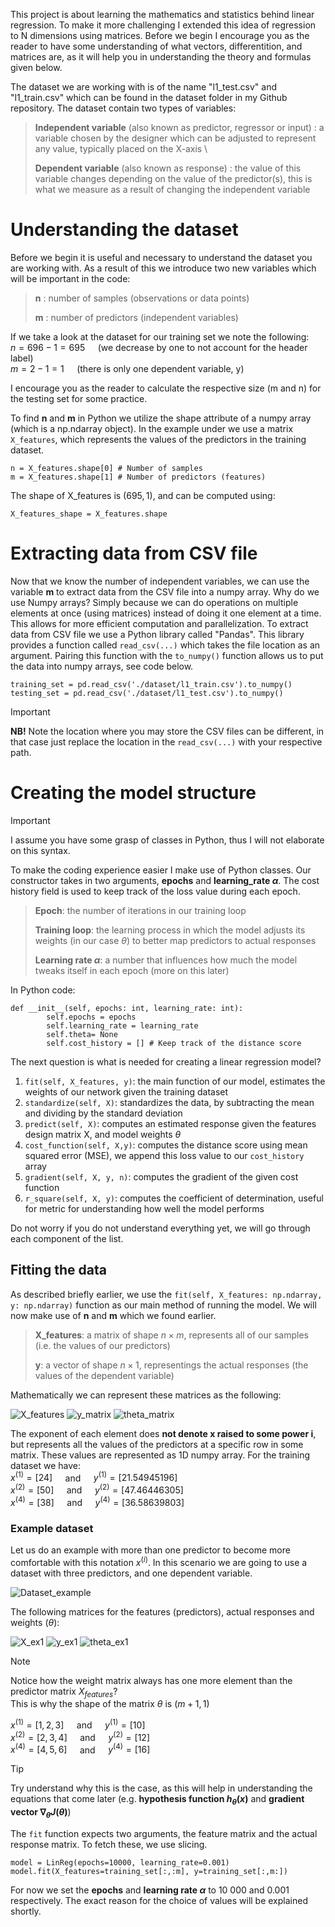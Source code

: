 This project is about learning the mathematics and statistics behind linear regression. To make it more challenging I extended this idea of regression to N dimensions using matrices. Before we begin I encourage you as the reader to have some understanding of what vectors, differentition, and matrices are, as it will help you in understanding the theory and formulas given below.

The dataset we are working with is of the name "l1_test.csv" and "l1_train.csv" which can be found in the dataset folder in my Github repository. The dataset contain two types of variables: 

>**Independent variable** (also known as predictor, regressor or input) : a variable chosen by the designer which can be adjusted to represent any value, typically placed on the X-axis \
>
>**Dependent variable** (also known as response) : the value of this variable changes depending on the value of the predictor(s), this is what we measure as a result of changing the independent variable

# Understanding the dataset
Before we begin it is useful and necessary to understand the dataset you are working with. As a result of this we introduce two new variables which will be important in the code:

>
>**n** : number of samples (observations or data points)
>
>**m** : number of predictors (independent variables)

If we take a look at the dataset for our training set we note the following: \
$n =  696 - 1 = 695 \quad$ (we decrease by one to not account for the header label) \
$m = 2 - 1 = 1 \quad$ (there is only one dependent variable, y) 

I encourage you as the reader to calculate the respective size (m and n) for the testing set for some practice.

To find **n** and **m** in Python we utilize the shape attribute of a numpy array (which is a np.ndarray object). In the example under we use a matrix `X_features`, which represents the values of the predictors in the training dataset. 
```
n = X_features.shape[0] # Number of samples
m = X_features.shape[1] # Number of predictors (features)
```
The shape of X_features is $(695, 1)$, and can be computed using:
```
X_features_shape = X_features.shape
```


# Extracting data from CSV file
Now that we know the number of independent variables, we can use the variable **m** to extract data from the CSV file into a numpy array. 
Why do we use Numpy arrays? Simply because we can do operations on multiple elements at once (using matrices) instead of doing it one element at a time. This allows for more efficient computation and parallelization. 
To extract data from CSV file we use a Python library called "Pandas". This library provides a function called `read_csv(...)` which takes the file location as an argument. 
Pairing this function with the `to_numpy()` function allows us to put the data into numpy arrays, see code below.

```
training_set = pd.read_csv('./dataset/l1_train.csv').to_numpy()
testing_set = pd.read_csv('./dataset/l1_test.csv').to_numpy()
```
> [!IMPORTANT]
> **NB!** Note the location where you may store the CSV files can be different, in that case just replace the location in the `read_csv(...)` with your respective path.

# Creating the model structure
> [!IMPORTANT]
> I assume you have some grasp of classes in Python, thus I will not elaborate on this syntax.

To make the coding experience easier I make use of Python classes. Our constructor takes in two arguments, **epochs** and **learning_rate $\alpha$**. The cost history field is used to keep track of the loss value during each epoch.

> **Epoch**: the number of iterations in our training loop 
> 
> **Training loop**: the learning process in which the model adjusts its weights (in our case $\theta$) to better map predictors to actual responses 
>
> **Learning rate $\alpha$**: a number that influences how much the model tweaks itself in each epoch (more on this later)

In Python code:
```
def __init__(self, epochs: int, learning_rate: int):
        self.epochs = epochs
        self.learning_rate = learning_rate
        self.theta= None
        self.cost_history = [] # Keep track of the distance score
```

The next question is what is needed for creating a linear regression model? 
1. `fit(self, X_features, y)`: the main function of our model, estimates the weights of our network given the training dataset 
2. `standardize(self, X)`: standardizes the data, by subtracting the mean and dividing by the standard deviation 
3. `predict(self, X)`: computes an estimated response given the features design matrix X, and model weights $\theta$ 
4. `cost_function(self, X,y)`: computes the distance score using mean squared error (MSE), we append this loss value to our `cost_history` array 
5. `gradient(self, X, y, n)`: computes the gradient of the given cost function 
6. `r_square(self, X, y)`: computes the coefficient of determination, useful for metric for understanding how well the model performs 

Do not worry if you do not understand everything yet, we will go through each component of the list. 

## Fitting the data
As described briefly earlier, we use the `fit(self, X_features: np.ndarray, y: np.ndarray)` function as our main method of running the model. We will now make use of **n** and **m** which we found earlier.
> **X_features**: a matrix of shape $n \times m$, represents all of our samples (i.e. the values of our predictors)
> 
> **y**: a vector of shape $n \times 1$, representings the actual responses (the values of the dependent variable)

Mathematically we can represent these matrices as the following: 

![X_features](x_matrix.png)
![y_matrix](y_matrix.png)
![theta_matrix](theta_matrix.png) 

The exponent of each element does **not denote x raised to some power i**, but represents all the values of the predictors at a specific row in some matrix. These values are represented as 1D numpy array. For the training dataset we have: \
$x^{(1)} = [24] \quad$ and $\quad y^{(1)} = [21.54945196]$ \
$x^{(2)} = [50] \quad$ and $\quad y^{(2)} = [47.46446305]$ \
$x^{(4)} = [38] \quad$ and $\quad y^{(4)} = [36.58639803]$ 

### Example dataset
Let us do an example with more than one predictor to become more comfortable with this notation $x^{(i)}$. In this scenario we are going to use a dataset with three predictors, and one dependent variable. 

![Dataset_example](matrix_ex.png) 

The following matrices for the features (predictors), actual responses and weights ($\theta$):

![X_ex1](x_ex1.png) ![y_ex1](y_ex1.png) ![theta_ex1](theta_ex1.png)

> [!NOTE]
> Notice how the weight matrix always has one more element than the predictor matrix $X_{features}$? \
> This is why the shape of the matrix $\theta$ is $(m+1, 1)$

$x^{(1)} = [1, 2, 3] \quad$ and $\quad y^{(1)} = [10]$ \
$x^{(2)} = [2, 3, 4] \quad$ and $\quad y^{(2)} = [12]$ \
$x^{(4)} = [4, 5, 6] \quad$ and $\quad y^{(4)} = [16]$ 

> [!TIP]
> Try understand why this is the case, as this will help in understanding the equations that come later (e.g. **hypothesis function $h_{\theta}(x)$** and **gradient vector $\nabla_{\theta}J(\theta)$**)

The `fit` function expects two arguments, the feature matrix and the actual response matrix. To fetch these, we use slicing.
```
model = LinReg(epochs=10000, learning_rate=0.001)
model.fit(X_features=training_set[:,:m], y=training_set[:,m:])
```
For now we set the **epochs** and **learning rate $\alpha$** to 10 000 and 0.001 respectively. The exact reason for the choice of values will be explained shortly.
